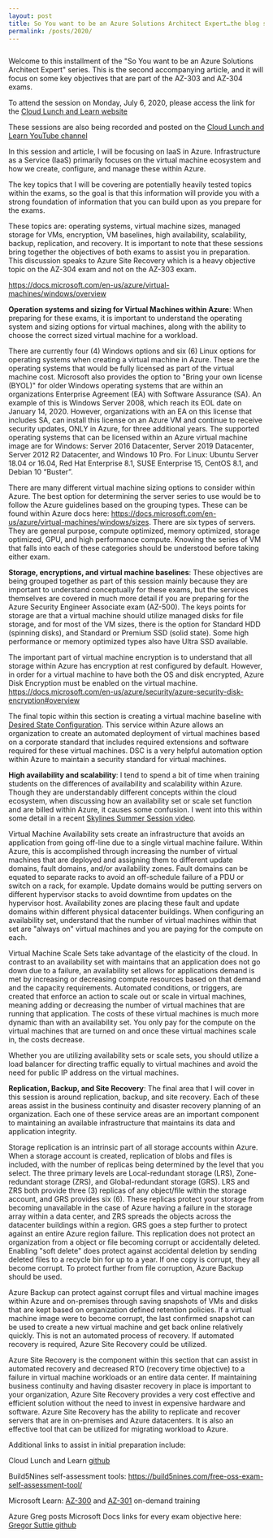 ```yaml
---
layout: post
title: So You want to be an Azure Solutions Architect Expert…the blog series...IaaS
permalink: /posts/2020/
---
```


<!-- wp:image {"align":"center","id":689,"sizeSlug":"large"} -->
<div class="wp-block-image"><figure class="aligncenter size-large"><img src="https://captainhyperscaler.files.wordpress.com/2020/06/cll-azure-solution-architect-poster.jpg?w=1024" alt="" class="wp-image-689"/></figure></div>
<!-- /wp:image -->

<!-- wp:paragraph -->
<p>Welcome to this installment of the "So You want to be an Azure Solutions Architect Expert" series.  This is the second accompanying article, and it will focus on some key objectives that are part of the AZ-303 and AZ-304 exams.</p>
<!-- /wp:paragraph -->

<!-- wp:paragraph -->
<p>To attend the session on Monday, July 6, 2020, please access the link for the <a rel="noreferrer noopener" href="https://www.cloudlunchlearn.com/" target="_blank">Cloud Lunch and Learn website</a></p>
<!-- /wp:paragraph -->

<!-- wp:paragraph -->
<p>These sessions are also being recorded and posted on the <a rel="noreferrer noopener" href="https://www.youtube.com/channel/UCHZeZzSlTtmfgPozIq8J2Kw" target="_blank">Cloud Lunch and Learn YouTube channel</a></p>
<!-- /wp:paragraph -->

<!-- wp:paragraph -->
<p>In this session and article, I will be focusing on IaaS in Azure.  Infrastructure as a Service (IaaS) primarily focuses on the virtual machine ecosystem and how we create, configure, and manage these within Azure.</p>
<!-- /wp:paragraph -->

<!-- wp:paragraph -->
<p>The key topics that I will be covering are potentially heavily tested topics within the exams, so the goal is that this information will provide you with a strong foundation of information that you can build upon as you prepare for the exams.</p>
<!-- /wp:paragraph -->

<!-- wp:paragraph -->
<p>These topics are: operating systems, virtual machine sizes, managed storage for VMs, encryption, VM baselines, high availability, scalability, backup, replication, and recovery.  It is important to note that these sessions bring together the objectives of both exams to assist you in preparation.  This discussion speaks to Azure Site Recovery which is a heavy objective topic on the AZ-304 exam and not on the AZ-303 exam.</p>
<!-- /wp:paragraph -->

<!-- wp:paragraph -->
<p><a href="https://docs.microsoft.com/en-us/azure/virtual-machines/windows/overview" target="_blank" rel="noreferrer noopener">https://docs.microsoft.com/en-us/azure/virtual-machines/windows/overview</a></p>
<!-- /wp:paragraph -->

<!-- wp:paragraph -->
<p><strong>Operation systems and sizing for Virtual Machines within Azure</strong>: When preparing for these exams, it is important to understand the operating system and sizing options for virtual machines, along with the ability to choose the correct sized virtual machine for a workload.  </p>
<!-- /wp:paragraph -->

<!-- wp:paragraph -->
<p>There are currently four (4) Windows options and six (6) Linux options for operating systems when creating a virtual machine in Azure.  These are the operating systems that would be fully licensed as part of the virtual machine cost.  Microsoft also provides the option to "Bring your own license (BYOL)" for older Windows operating systems that are within an organizations Enterprise Agreement (EA) with Software Assurance (SA).  An example of this is Windows Server 2008, which reach its EOL date on January 14, 2020.  However, organizations with an EA on this license that includes SA, can install this license on an Azure VM and continue to receive security updates, ONLY in Azure, for three additional years. The supported operating systems that can be licensed within an Azure virtual machine image are for Windows: Server 2016 Datacenter, Server 2019 Datacenter, Server 2012 R2 Datacenter, and Windows 10 Pro. For Linux: Ubuntu Server 18.04 or 16.04, Red Hat Enterprise 8.1, SUSE Enterprise 15, CentOS 8.1, and Debian 10 “Buster”.</p>
<!-- /wp:paragraph -->

<!-- wp:paragraph -->
<p>There are many different virtual machine sizing options to consider within Azure.  The best option for determining the server series to use would be to follow the Azure guidelines based on the grouping types.  These can be found within Azure docs here:  <a rel="noreferrer noopener" href="https://docs.microsoft.com/en-us/azure/virtual-machines/windows/sizes" target="_blank">https://docs.microsoft.com/en-us/azure/virtual-machines/windows/sizes</a>.  There are six types of servers.  They are general purpose, compute optimized, memory optimized, storage optimized, GPU, and high performance compute. Knowing the series of VM that falls into each of these categories should be understood before taking either exam.</p>
<!-- /wp:paragraph -->

<!-- wp:paragraph -->
<p><strong>Storage, encryptions, and virtual machine baselines</strong>: These objectives are being grouped together as part of this session mainly because they are important to understand conceptually for these exams, but the services themselves are covered in much more detail if you are preparing for the Azure Security Engineer Associate exam (AZ-500).  The keys points for storage are that a virtual machine should utilize managed disks for file storage, and for most of the VM sizes, there is the option for Standard HDD (spinning disks), and Standard or Premium SSD (solid state).  Some high performance or memory optimized types also have Ultra SSD available.</p>
<!-- /wp:paragraph -->

<!-- wp:paragraph -->
<p>The important part of virtual machine encryption is to understand that all storage within Azure has encryption at rest configured by default.  However, in order for a virtual machine to have both the OS and disk encrypted, Azure Disk Encryption must be enabled on the virtual machine.  <a rel="noreferrer noopener" href="https://docs.microsoft.com/en-us/azure/security/azure-security-disk-encryption#overview" target="_blank">https://docs.microsoft.com/en-us/azure/security/azure-security-disk-encryption#overview</a></p>
<!-- /wp:paragraph -->

<!-- wp:paragraph -->
<p>The final topic within this section is creating a virtual machine baseline with <a rel="noreferrer noopener" href="https://docs.microsoft.com/en-us/azure/virtual-machines/extensions/dsc-overview#:~:text=%20Introduction%20to%20the%20Azure%20Desired%20State%20Configuration,extension%20uses%20the%20Azure%20VM%20Agent...%20More%20" target="_blank">Desired State Configuration</a>.  This service within Azure allows an organization to create an automated deployment of virtual machines based on a corporate standard that includes required extensions and software required for these virtual machines.  DSC is a very helpful automation option within Azure to maintain a security standard for virtual machines.</p>
<!-- /wp:paragraph -->

<!-- wp:paragraph -->
<p><strong>High availability and scalability</strong>:  I tend to spend a bit of time when training students on the differences of availability and scalability within Azure.  Though they are understandably different concepts within the cloud ecosystem, when discussing how an availability set or scale set function and are billed within Azure, it causes some confusion.  I went into this within some detail in a recent <a href="https://youtu.be/MJSfpfs--UA" target="_blank" rel="noreferrer noopener">Skylines Summer Session video</a>.</p>
<!-- /wp:paragraph -->

<!-- wp:paragraph -->
<p>Virtual Machine Availability sets create an infrastructure that avoids an application from going off-line due to a single virtual machine failure.  Within Azure, this is accomplished through increasing the number of virtual machines that are deployed and assigning them to different update domains, fault domains, and/or availability zones.  Fault domains can be equated to separate racks to avoid an off-schedule failure of a PDU or switch on a rack, for example.  Update domains would be putting servers on different hypervisor stacks to avoid downtime from updates on the hypervisor host.  Availability zones are placing these fault and update domains within different physical datacenter buildings.  When configuring an availability set, understand that the number of virtual machines within that set are "always on" virtual machines and you are paying for the compute on each.</p>
<!-- /wp:paragraph -->

<!-- wp:paragraph -->
<p>Virtual Machine Scale Sets take advantage of the elasticity of the cloud.  In contrast to an availability set with maintains that an application does not go down due to a failure, an availability set allows for applications demand is met by increasing or decreasing compute resources based on that demand and the capacity requirements.  Automated conditions, or triggers, are created that enforce an action to scale out or scale in virtual machines, meaning adding or decreasing the number of virtual machines that are running that application.  The costs of these virtual machines is much more dynamic than with an availability set.  You only pay for the compute on the virtual machines that are turned on and once these virtual machines scale in, the costs decrease.</p>
<!-- /wp:paragraph -->

<!-- wp:paragraph -->
<p>Whether you are utilizing availability sets or scale sets, you should utilize a load balancer for directing traffic equally to virtual machines and avoid the need for public IP address on the virtual machines.</p>
<!-- /wp:paragraph -->

<!-- wp:paragraph -->
<p><strong>Replication, Backup, and Site Recovery</strong>: The final area that I will cover in this session is around replication, backup, and site recovery.  Each of these areas assist in the business continuity and disaster recovery planning of an organization.  Each one of these service areas are an important component to maintaining an available infrastructure that maintains its data and application integrity.</p>
<!-- /wp:paragraph -->

<!-- wp:paragraph -->
<p>Storage replication is an intrinsic part of all storage accounts within Azure.  When a storage account is created, replication of blobs and files is included, with the number of replicas being determined by the level that you select.  The three primary levels are Local-redundant storage (LRS), Zone-redundant storage (ZRS), and Global-redundant storage (GRS).  LRS and ZRS both provide three (3) replicas of any object/file within the storage account, and GRS provides six (6).  These replicas protect your storage from becoming unavailable in the case of Azure having a failure in the storage array within a data center, and ZRS spreads the objects across the datacenter buildings within a region.  GRS goes a step further to protect against an entire Azure region failure.  This replication does not protect an organization from a object or file becoming corrupt or accidentally deleted.  Enabling "soft delete" does protect against accidental deletion by sending deleted files to a recycle bin for up to a year.  If one copy is corrupt, they all become corrupt.  To protect further from file corruption, Azure Backup should be used.</p>
<!-- /wp:paragraph -->

<!-- wp:paragraph -->
<p>Azure Backup can protect against corrupt files and virtual machine images within Azure and on-premises through saving snapshots of VMs and disks that are kept based on organization defined retention policies.  If a virtual machine image were to become corrupt, the last confirmed snapshot can be used to create a new virtual machine and get back online relatively quickly.  This is not an automated process of recovery.  If automated recovery is required, Azure Site Recovery could be utilized.</p>
<!-- /wp:paragraph -->

<!-- wp:paragraph -->
<p>Azure Site Recovery is the component within this section that can assist in automated recovery and decreased RTO (recovery time objective) to a failure in virtual machine workloads or an entire data center.  If maintaining business continuity and having disaster recovery in place is important to your organization, Azure Site Recovery provides a very cost effective and efficient solution without the need to invest in expensive hardware and software.  Azure Site Recovery has the ability to replicate and recover servers that are in on-premises and Azure datacenters.  It is also an effective tool that can be utilized for migrating workload to Azure.</p>
<!-- /wp:paragraph -->

<!-- wp:paragraph -->
<p>Additional links to assist in initial preparation include:</p>
<!-- /wp:paragraph -->

<!-- wp:paragraph -->
<p>Cloud Lunch and Learn <a rel="noreferrer noopener" href="https://github.com/Cloud-Lunch-and-Learn/Cloud-Lunch-and-Learn-Sessions" target="_blank">github</a></p>
<!-- /wp:paragraph -->

<!-- wp:paragraph -->
<p>Build5Nines self-assessment tools: <a href="https://build5nines.com/free-oss-exam-self-assessment-tool/" target="_blank" rel="noreferrer noopener">https://build5nines.com/free-oss-exam-self-assessment-tool/</a></p>
<!-- /wp:paragraph -->

<!-- wp:paragraph -->
<p>Microsoft Learn: <a rel="noreferrer noopener" href="https://docs.microsoft.com/en-us/learn/certifications/exams/az-300?wt.mc_id=learningredirect_certs-web-wwl" target="_blank">AZ-300</a> and <a rel="noreferrer noopener" href="https://docs.microsoft.com/en-us/learn/certifications/exams/az-301?wt.mc_id=learningredirect_certs-web-wwl" target="_blank">AZ-301</a> on-demand training</p>
<!-- /wp:paragraph -->

<!-- wp:paragraph -->
<p>Azure Greg posts Microsoft Docs links for every exam objective here: <a rel="noreferrer noopener" href="https://github.com/gsuttie/AzureResources/tree/master/Exams" target="_blank">Gregor Suttie github</a></p>
<!-- /wp:paragraph -->